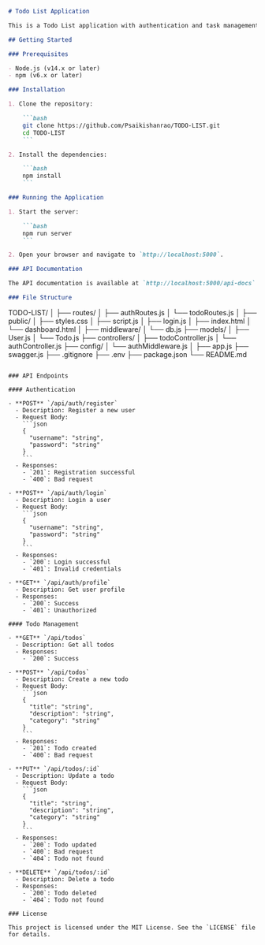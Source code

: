 ```markdown
# Todo List Application

This is a Todo List application with authentication and task management features. The application includes user registration, login, and task management functionalities categorized into Personal, Work, Me-Time, and Household tasks.

## Getting Started

### Prerequisites

- Node.js (v14.x or later)
- npm (v6.x or later)

### Installation

1. Clone the repository:

    ```bash
    git clone https://github.com/Psaikishanrao/TODO-LIST.git
    cd TODO-LIST
    ```

2. Install the dependencies:

    ```bash
    npm install
    ```

### Running the Application

1. Start the server:

    ```bash
    npm run server
    ```

2. Open your browser and navigate to `http://localhost:5000`.

### API Documentation

The API documentation is available at `http://localhost:5000/api-docs`. It is generated using Swagger.

### File Structure

```
TODO-LIST/
│
├── routes/
│   ├── authRoutes.js
│   └── todoRoutes.js
│
├── public/
│   ├── styles.css
│   ├── script.js
│   ├── login.js
│   ├── index.html
│   └── dashboard.html
│
├── middleware/
│   └── db.js
├── models/
│   ├── User.js
│   └── Todo.js
├── controllers/
│   ├── todoController.js
│   └── authController.js
├── config/
│   └── authMiddleware.js
│
├── app.js
├── swagger.js
├── .gitignore
├── .env
├── package.json
└── README.md
```

### API Endpoints

#### Authentication

- **POST** `/api/auth/register`
  - Description: Register a new user
  - Request Body:
    ```json
    {
      "username": "string",
      "password": "string"
    }
    ```
  - Responses:
    - `201`: Registration successful
    - `400`: Bad request

- **POST** `/api/auth/login`
  - Description: Login a user
  - Request Body:
    ```json
    {
      "username": "string",
      "password": "string"
    }
    ```
  - Responses:
    - `200`: Login successful
    - `401`: Invalid credentials

- **GET** `/api/auth/profile`
  - Description: Get user profile
  - Responses:
    - `200`: Success
    - `401`: Unauthorized

#### Todo Management

- **GET** `/api/todos`
  - Description: Get all todos
  - Responses:
    - `200`: Success

- **POST** `/api/todos`
  - Description: Create a new todo
  - Request Body:
    ```json
    {
      "title": "string",
      "description": "string",
      "category": "string"
    }
    ```
  - Responses:
    - `201`: Todo created
    - `400`: Bad request

- **PUT** `/api/todos/:id`
  - Description: Update a todo
  - Request Body:
    ```json
    {
      "title": "string",
      "description": "string",
      "category": "string"
    }
    ```
  - Responses:
    - `200`: Todo updated
    - `400`: Bad request
    - `404`: Todo not found

- **DELETE** `/api/todos/:id`
  - Description: Delete a todo
  - Responses:
    - `200`: Todo deleted
    - `404`: Todo not found

### License

This project is licensed under the MIT License. See the `LICENSE` file for details.
```
